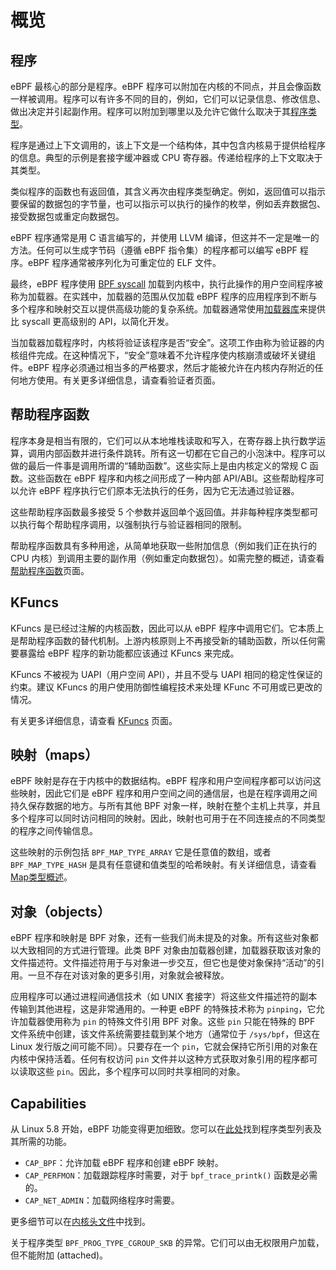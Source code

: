 # 概览

## 程序

eBPF 最核心的部分是程序。eBPF 程序可以附加在内核的不同点，并且会像函数一样被调用。程序可以有许多不同的目的，例如，它们可以记录信息、修改信息、做出决定并引起副作用。程序可以附加到哪里以及允许它做什么取决于其[程序类型](program-type/index.md)。

程序是通过上下文调用的，该上下文是一个结构体，其中包含内核易于提供给程序的信息。典型的示例是套接字缓冲器或 CPU 寄存器。传递给程序的上下文取决于其类型。

类似程序的函数也有返回值，其含义再次由程序类型确定。例如，返回值可以指示要保留的数据包的字节量，也可以指示可以执行的操作的枚举，例如丢弃数据包、接受数据包或重定向数据包。

eBPF 程序通常是用 C 语言编写的，并使用 LLVM 编译，但这并不一定是唯一的方法。任何可以生成字节码（遵循 eBPF 指令集）的程序都可以编写 eBPF 程序。eBPF 程序通常被序列化为可重定位的 ELF 文件。

最终，eBPF 程序使用 [BPF syscall](syscall/index.md) 加载到内核中，执行此操作的用户空间程序被称为加载器。在实践中，加载器的范围从仅加载 eBPF 程序的应用程序到不断与多个程序和映射交互以提供高级功能的复杂系统。加载器通常使用[加载器库](../ebpf-library/index.md)来提供比 syscall 更高级别的 API，以简化开发。

当加载器加载程序时，内核将验证该程序是否“安全”。这项工作由称为验证器的内核组件完成。在这种情况下，“安全”意味着不允许程序使内核崩溃或破坏关键组件。eBPF 程序必须通过相当多的严格要求，然后才能被允许在内核内存附近的任何地方使用。有关更多详细信息，请查看验证者页面。

## 帮助程序函数

程序本身是相当有限的，它们可以从本地堆栈读取和写入，在寄存器上执行数学运算，调用内部函数并进行条件跳转。所有这一切都在它自己的小泡沫中。程序可以做的最后一件事是调用所谓的“辅助函数”。这些实际上是由内核定义的常规 C 函数。这些函数在 eBPF 程序和内核之间形成了一种内部 API/ABI。这些帮助程序可以允许 eBPF 程序执行它们原本无法执行的任务，因为它无法通过验证器。

这些帮助程序函数最多接受 5 个参数并返回单个返回值。并非每种程序类型都可以执行每个帮助程序调用，以强制执行与验证器相同的限制。

帮助程序函数具有多种用途，从简单地获取一些附加信息（例如我们正在执行的 CPU 内核）到调用主要的副作用（例如重定向数据包）。如需完整的概述，请查看[帮助程序函数](helper-function/index.md)页面。

## KFuncs

KFuncs 是已经过注解的内核函数，因此可以从 eBPF 程序中调用它们。它本质上是帮助程序函数的替代机制。上游内核原则上不再接受新的辅助函数，所以任何需要暴露给 eBPF 程序的新功能都应该通过 KFuncs 来完成。

KFuncs 不被视为 UAPI（用户空间 API），并且不受与 UAPI 相同的稳定性保证的约束。建议 KFuncs 的用户使用防御性编程技术来处理 KFunc 不可用或已更改的情况。

有关更多详细信息，请查看 [KFuncs](concepts/kfuncs.md) 页面。

## 映射（maps）

eBPF 映射是存在于内核中的数据结构。eBPF 程序和用户空间程序都可以访问这些映射，因此它们是 eBPF 程序和用户空间之间的通信层，也是在程序调用之间持久保存数据的地方。与所有其他 BPF 对象一样，映射在整个主机上共享，并且多个程序可以同时访问相同的映射。因此，映射也可用于在不同连接点的不同类型的程序之间传输信息。

这些映射的示例包括 `BPF_MAP_TYPE_ARRAY` 它是任意值的数组，或者 `BPF_MAP_TYPE_HASH` 是具有任意键和值类型的哈希映射。有关详细信息，请查看[Map类型概述](concepts/maps.md)。

## 对象（objects）

eBPF 程序和映射是 BPF 对象，还有一些我们尚未提及的对象。所有这些对象都以大致相同的方式进行管理。此类 BPF 对象由加载器创建，加载器获取该对象的文件描述符。文件描述符用于与对象进一步交互，但它也是使对象保持“活动”的引用。一旦不存在对该对象的更多引用，对象就会被释放。

应用程序可以通过进程间通信技术（如 UNIX 套接字）将这些文件描述符的副本传输到其他进程，这是非常通用的。一种更 eBPF 的特殊技术称为 `pinping`，它允许加载器使用称为 `pin` 的特殊文件引用 BPF 对象。这些 `pin` 只能在特殊的 BPF 文件系统中创建，该文件系统需要挂载到某个地方（通常位于 `/sys/bpf`，但这在 Linux 发行版之间可能不同）。只要存在一个 `pin`，它就会保持它所引用的对象在内核中保持活着。任何有权访问 `pin` 文件并以这种方式获取对象引用的程序都可以读取这些 `pin`。因此，多个程序可以同时共享相同的对象。

## Capabilities

从 Linux 5.8 开始，eBPF 功能变得更加细致。您可以在[此处](https://git.kernel.org/pub/scm/linux/kernel/git/bpf/bpf-next.git/tree/kernel/bpf/syscall.c#n2644)找到程序类型列表及其所需的功能。

- `CAP_BPF`：允许加载 eBPF 程序和创建 eBPF 映射。
- `CAP_PERFMON`：加载跟踪程序时需要，对于 `bpf_trace_printk()` 函数是必需的。
- `CAP_NET_ADMIN`：加载网络程序时需要。

更多细节可以在[内核头文件](https://git.kernel.org/pub/scm/linux/kernel/git/bpf/bpf-next.git/tree/include/uapi/linux/capability.h#n382)中找到。

关于程序类型 `BPF_PROG_TYPE_CGROUP_SKB` 的异常。它们可以由无权限用户加载，但不能附加 (attached)。
